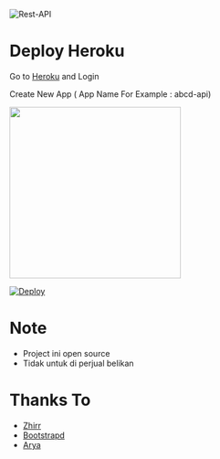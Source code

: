 ![Rest-API](https://telegra.ph/file/26905b9bde3acb8b5e001.jpg)

# Deploy Heroku

Go to [Heroku](https://heroku.com) and Login

Create New App ( App Name For Example : abcd-api)

<img src="https://i.postimg.cc/Z5T8Btw2/newapp.png" width="300">

[![Deploy](https://www.herokucdn.com/deploy/button.svg)](https://heroku.com/deploy?template=https://github.com/ultimareall/api-velgrynd/)

# Note
- Project ini open source
- Tidak untuk di perjual belikan

# Thanks To
- [Zhirr](https://github.com)
- [Bootstrapd](https://github.com)
- [Arya](https://github.com/arya-was)
